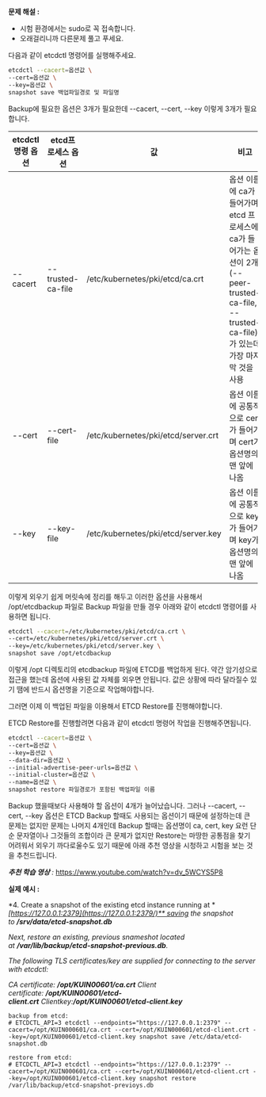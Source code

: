**문제 해설 :** 

- 시험 환경에서는 sudo로 꼭 접속합니다.
- 오래걸리니까 다른문제 풀고 푸세요.

다음과 같이 etcdctl 명령어를  실행해주세요. 

```bash
etcdctl --cacert=옵션값 \
--cert=옵션값 \
--key=옵션값 \
snapshot save 백업파일경로 및 파일명
```

Backup에 필요한 옵션은 3개가 필요한데 --cacert, --cert, --key 이렇게 3개가 필요합니다.

| etcdctl명령 옵션 | etcd프로세스 옵션 | 값 | 비고 |
| --- | --- | --- | --- |
| --cacert | --trusted-ca-file | /etc/kubernetes/pki/etcd/ca.crt | 옵션 이름에 ca가 들어가며 etcd 프로세스에 ca가 들어가는 옵션이 2개(--peer-trusted-ca-file, --trusted-ca-file)가 있는데 가장 마지막 것을 사용 |
| --cert | --cert-file | /etc/kubernetes/pki/etcd/server.crt | 옵션 이름에 공통적으로 cert가 들어가며 cert가 옵션명의 맨 앞에 나옴 |
| --key | --key-file | /etc/kubernetes/pki/etcd/server.key | 옵션 이름에 공통적으로 key가 들어가며 key가 옵션명의 맨 앞에 나옴 |

이렇게 외우기 쉽게 머릿속에 정리를 해두고 이러한 옵션을 사용해서 /opt/etcdbackup 파일로 Backup 파일을 만들 경우 아래와 같이 etcdctl 명령어를 사용하면 됩니다. 

```bash
etcdctl --cacert=/etc/kubernetes/pki/etcd/ca.crt \
--cert=/etc/kubernetes/pki/etcd/server.crt \
--key=/etc/kubernetes/pki/etcd/server.key \
snapshot save /opt/etcdbackup
```

이렇게 /opt 디렉토리의 etcdbackup 파일에 ETCD를 백업하게 된다. 약간 암기성으로 접근을 했는데 옵션에 사용된 값 자체를 외우면 안됩니다. 값은 상황에 따라 달라질수 있기 땜에 반드시 옵션명을 기준으로 작업해야합니다.

그러면 이제 이 백업된 파일을 이용해서 ETCD Restore를 진행해야합니다. 

ETCD Restore를 진행할려면 다음과 같이 etcdctl 명령어 작업을 진행해주면됩니다. 

```bash
etcdctl --cacert=옵션값 \
--cert=옵션값 \
--key=옵션값 \
--data-dir=옵션값 \
--initial-advertise-peer-urls=옵션값 \
--initial-cluster=옵션값 \
--name=옵션값 \
snapshot restore 파일경로가 포함된 백업파일 이름
```

Backup 했을때보다 사용해야 할 옵션이 4개가 늘어났습니다. 그러나 --cacert, --cert, --key 옵션은 ETCD Backup 할때도 사용되는 옵션이기 때문에 설정하는데 큰 문제는 없지만  문제는 나머지 4개인데 Backup 할때는 옵션명이 ca, cert, key 요런 단순 문자열이나 그것들의 조합이라 큰 문제가 없지만 Restore는 마땅한 공통점을 찾기 어려워서 외우기 까다로울수도 있기 때문에 아래 추천 영상을 시청하고 시험을 보는 것을 추천드립니다. 

***추천 학습 영상** :* https://www.youtube.com/watch?v=dv_5WCYS5P8

**실제 예시 :** 

*4. Create a snapshot of the existing etcd instance running at **[https://127.0.0.1:2379](https://127.0.0.1:2379/)** saving the snapshot to **/srv/data/etcd-snapshot.db***

*Next, restore an existing, previous snameshot located at **/var/lib/backup/etcd-snapshot-previous.db**.*

*The following TLS certificates/key are supplied for connecting to the server with etcdctl:*

*CA certificate: **/opt/KUIN00601/ca.crt** Client certificate: **/opt/KUIN00601/etcd-client.crt** Clientkey:**/opt/KUIN00601/etcd-client.key***

```docker
backup from etcd:
# ETCDCTL_API=3 etcdctl --endpoints="https://127.0.0.1:2379" --cacert=/opt/KUIN000601/ca.crt --cert=/opt/KUIN000601/etcd-client.crt --key=/opt/KUIN000601/etcd-client.key snapshot save /etc/data/etcd-snapshot.db

restore from etcd:
# ETCDCTL_API=3 etcdctl --endpoints="https://127.0.0.1:2379" --cacert=/opt/KUIN000601/ca.crt --cert=/opt/KUIN000601/etcd-client.crt --key=/opt/KUIN000601/etcd-client.key snapshot restore /var/lib/backup/etcd-snapshot-previoys.db
```
